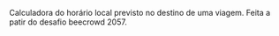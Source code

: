 Calculadora do horário local previsto no destino de uma viagem. Feita a patir do desafio beecrowd 2057.
